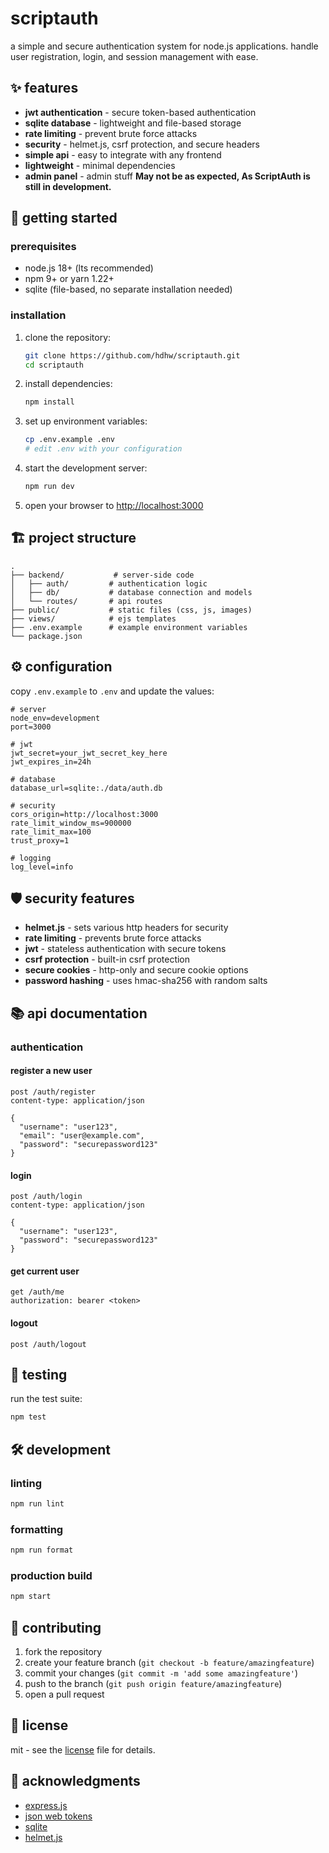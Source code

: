 # scriptauth

a simple and secure authentication system for node.js applications. handle user registration, login, and session management with ease.

## ✨ features

- **jwt authentication** - secure token-based authentication
- **sqlite database** - lightweight and file-based storage
- **rate limiting** - prevent brute force attacks
- **security** - helmet.js, csrf protection, and secure headers
- **simple api** - easy to integrate with any frontend
- **lightweight** - minimal dependencies
- **admin panel** - admin stuff **May not be as expected, As ScriptAuth is still in development.**

## 🚀 getting started

### prerequisites

- node.js 18+ (lts recommended)
- npm 9+ or yarn 1.22+
- sqlite (file-based, no separate installation needed)

### installation

1. clone the repository:
   ```bash
   git clone https://github.com/hdhw/scriptauth.git
   cd scriptauth
   ```

2. install dependencies:
   ```bash
   npm install
   ```

3. set up environment variables:
   ```bash
   cp .env.example .env
   # edit .env with your configuration
   ```

4. start the development server:
   ```bash
   npm run dev
   ```

5. open your browser to [http://localhost:3000](http://localhost:3000)

## 🏗 project structure

```
.
├── backend/           # server-side code
│   ├── auth/         # authentication logic
│   ├── db/           # database connection and models
│   └── routes/       # api routes
├── public/           # static files (css, js, images)
├── views/            # ejs templates
├── .env.example      # example environment variables
└── package.json
```

## ⚙️ configuration

copy `.env.example` to `.env` and update the values:

```env
# server
node_env=development
port=3000

# jwt
jwt_secret=your_jwt_secret_key_here
jwt_expires_in=24h

# database
database_url=sqlite:./data/auth.db

# security
cors_origin=http://localhost:3000
rate_limit_window_ms=900000
rate_limit_max=100
trust_proxy=1

# logging
log_level=info
```

## 🛡 security features

- **helmet.js** - sets various http headers for security
- **rate limiting** - prevents brute force attacks
- **jwt** - stateless authentication with secure tokens
- **csrf protection** - built-in csrf protection
- **secure cookies** - http-only and secure cookie options
- **password hashing** - uses hmac-sha256 with random salts

## 📚 api documentation

### authentication

#### register a new user
```http
post /auth/register
content-type: application/json

{
  "username": "user123",
  "email": "user@example.com",
  "password": "securepassword123"
}
```

#### login
```http
post /auth/login
content-type: application/json

{
  "username": "user123",
  "password": "securepassword123"
}
```

#### get current user
```http
get /auth/me
authorization: bearer <token>
```

#### logout
```http
post /auth/logout
```

## 🧪 testing

run the test suite:

```bash
npm test
```

## 🛠 development

### linting
```bash
npm run lint
```

### formatting
```bash
npm run format
```

### production build
```bash
npm start
```

## 🤝 contributing

1. fork the repository
2. create your feature branch (`git checkout -b feature/amazingfeature`)
3. commit your changes (`git commit -m 'add some amazingfeature'`)
4. push to the branch (`git push origin feature/amazingfeature`)
5. open a pull request

## 📄 license

mit - see the [license](license) file for details.

## 🙏 acknowledgments

- [express.js](https://expressjs.com/)
- [json web tokens](https://jwt.io/)
- [sqlite](https://www.sqlite.org/)
- [helmet.js](https://helmetjs.github.io/)
